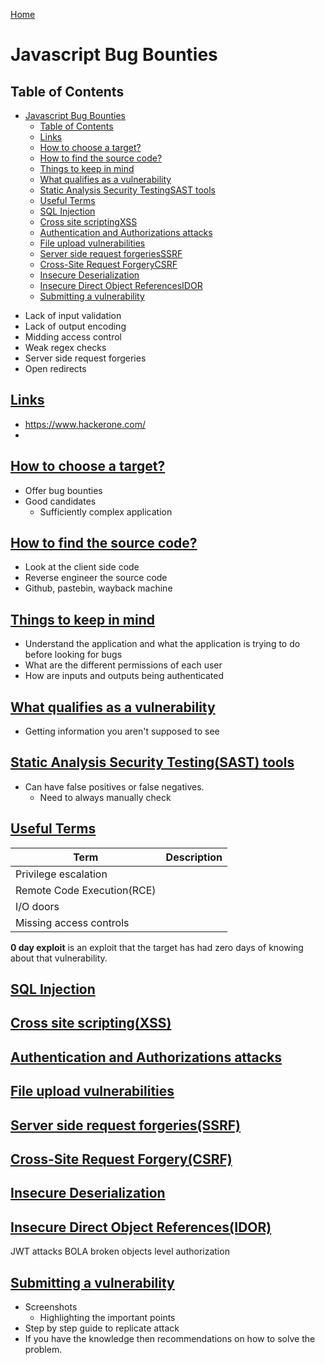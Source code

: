 [Home](./README.md)

# Javascript Bug Bounties

## Table of Contents

<!-- TOC -->

- [Javascript Bug Bounties](#javascript-bug-bounties)
  - [Table of Contents](#table-of-contents)
  - [Links](#links)
  - [How to choose a target?](#how-to-choose-a-target)
  - [How to find the source code?](#how-to-find-the-source-code)
  - [Things to keep in mind](#things-to-keep-in-mind)
  - [What qualifies as a vulnerability](#what-qualifies-as-a-vulnerability)
  - [Static Analysis Security TestingSAST tools](#static-analysis-security-testingsast-tools)
  - [Useful Terms](#useful-terms)
  - [SQL Injection](#sql-injection)
  - [Cross site scriptingXSS](#cross-site-scriptingxss)
  - [Authentication and Authorizations attacks](#authentication-and-authorizations-attacks)
  - [File upload vulnerabilities](#file-upload-vulnerabilities)
  - [Server side request forgeriesSSRF](#server-side-request-forgeriesssrf)
  - [Cross-Site Request ForgeryCSRF](#cross-site-request-forgerycsrf)
  - [Insecure Deserialization](#insecure-deserialization)
  - [Insecure Direct Object ReferencesIDOR](#insecure-direct-object-referencesidor)
  - [Submitting a vulnerability](#submitting-a-vulnerability)

<!-- /TOC -->

- Lack of input validation
- Lack of output encoding
- Midding access control
- Weak regex checks
- Server side request forgeries
- Open redirects

## [Links](#table-of-contents)
- https://www.hackerone.com/
- 

## [How to choose a target?](#table-of-contents)
- Offer bug bounties
- Good candidates
  - Sufficiently complex application

## [How to find the source code?](#table-of-contents)
  - Look at the client side code
  - Reverse engineer the source code
  - Github, pastebin, wayback machine

## [Things to keep in mind](#table-of-contents)
- Understand the application and what the application is trying to do before looking for bugs
- What are the different permissions of each user
- How are inputs and outputs being authenticated

## [What qualifies as a vulnerability](#table-of-contents)
- Getting information you aren't supposed to see

## [Static Analysis Security Testing(SAST) tools](#table-of-contents)
  - Can have false positives or false negatives.
    - Need to always manually check

## [Useful Terms](#table-of-contents)

| Term                       | Description |
|----------------------------|-------------|
| Privilege escalation       |             |
| Remote Code Execution(RCE) |             |
| I/O doors                  |             |
| Missing access controls    |             |

**0 day exploit** is an exploit that the target has had zero days of knowing about that vulnerability.

## [SQL Injection](#table-of-contents)
## [Cross site scripting(XSS)](#table-of-contents)
## [Authentication and Authorizations attacks](#table-of-contents)
## [File upload vulnerabilities](#table-of-contents)
## [Server side request forgeries(SSRF)](#table-of-contents)
## [Cross-Site Request Forgery(CSRF)](#table-of-contents)
## [Insecure Deserialization](#table-of-contents)
## [Insecure Direct Object References(IDOR)](#table-of-contents)

JWT attacks
BOLA broken objects level authorization

## [Submitting a vulnerability](#table-of-contents)
- Screenshots
  - Highlighting the important points
- Step by step guide to replicate attack
- If you have the knowledge then recommendations on how to solve the problem.